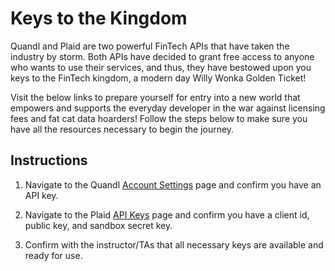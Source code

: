 # Keys to the Kingdom

Quandl and Plaid are two powerful FinTech APIs that have taken the industry by storm. Both APIs have decided to grant free access to anyone who wants to use their services, and thus, they have bestowed upon you keys to the FinTech kingdom, a modern day Willy Wonka Golden Ticket!

Visit the below links to prepare yourself for entry into a new world that empowers and supports the everyday developer in the war against licensing fees and fat cat data hoarders! Follow the steps below to make sure you have all the resources necessary to begin the journey.

## Instructions

1. Navigate to the Quandl [Account Settings](https://www.quandl.com/account/profile) page and confirm you have an API key.

2. Navigate to the Plaid [API Keys](https://dashboard.plaid.com/account/keys) page and confirm you have a client id, public key, and sandbox secret key.

3. Confirm with the instructor/TAs that all necessary keys are available and ready for use.
